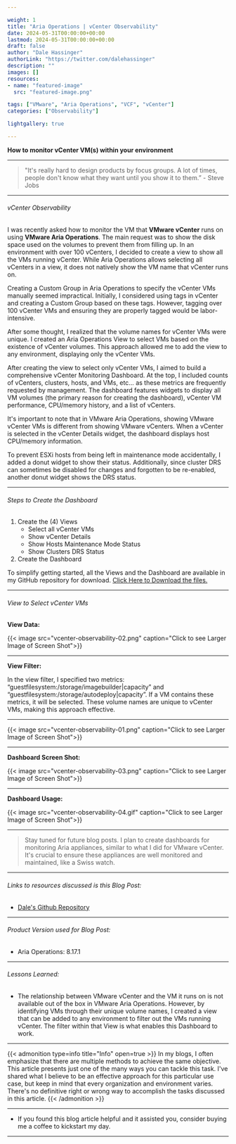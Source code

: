 ```yaml
---

weight: 1
title: "Aria Operations | vCenter Observability"
date: 2024-05-31T00:00:00+00:00
lastmod: 2024-05-31T00:00:00+00:00
draft: false
author: "Dale Hassinger"
authorLink: "https://twitter.com/dalehassinger"
description: ""
images: []
resources:
- name: "featured-image"
  src: "featured-image.png"

tags: ["VMware", "Aria Operations", "VCF", "vCenter"]
categories: ["Observability"]

lightgallery: true

---
```


**How to monitor vCenter VM(s) within your environment**

<!--more-->

---

>"It's really hard to design products by focus groups. A lot of times, people don't know what they want until you show it to them.” - Steve Jobs

---

###### vCenter Observability

I was recently asked how to monitor the VM that **VMware vCenter** runs on using **VMware Aria Operations**. The main request was to show the disk space used on the volumes to prevent them from filling up. In an environment with over 100 vCenters, I decided to create a view to show all the VMs running vCenter. While Aria Operations allows selecting all vCenters in a view, it does not natively show the VM name that vCenter runs on.  

Creating a Custom Group in Aria Operations to specify the vCenter VMs manually seemed impractical. Initially, I considered using tags in vCenter and creating a Custom Group based on these tags. However, tagging over 100 vCenter VMs and ensuring they are properly tagged would be labor-intensive.  

After some thought, I realized that the volume names for vCenter VMs were unique. I created an Aria Operations View to select VMs based on the existence of vCenter volumes. This approach allowed me to add the view to any environment, displaying only the vCenter VMs.  

After creating the view to select only vCenter VMs, I aimed to build a comprehensive vCenter Monitoring Dashboard. At the top, I included counts of vCenters, clusters, hosts, and VMs, etc… as these metrics are frequently requested by management. The dashboard features widgets to display all VM volumes (the primary reason for creating the dashboard), vCenter VM performance, CPU/memory history, and a list of vCenters. 

It's important to note that in VMware Aria Operations, showing VMware vCenter VMs is different from showing VMware vCenters. When a vCenter is selected in the vCenter Details widget, the dashboard displays host CPU/memory information.

To prevent ESXi hosts from being left in maintenance mode accidentally, I added a donut widget to show their status. Additionally, since cluster DRS can sometimes be disabled for changes and forgotten to be re-enabled, another donut widget shows the DRS status.

---

###### Steps to Create the Dashboard  

1. Create the (4) Views  
   * Select all vCenter VMs  
   * Show vCenter Details  
   * Show Hosts Maintenance Mode Status  
   * Show Clusters DRS Status  
2. Create the Dashboard

To simplify getting started, all the Views and the Dashboard are available in my GitHub repository for download. [Click Here to Download the files.](https://github.com/dalehassinger/unlocking-the-potential/tree/main/VMware-Aria-Operations/Dashboards/vCenter-Observability)  

---

###### View to Select vCenter VMs

**View Data:**

{{< image src="vcenter-observability-02.png" caption="Click to see Larger Image of Screen Shot">}}  

---

**View Filter:**

In the view filter, I specified two metrics: “guestfilesystem:/storage/imagebuilder|capacity” and “guestfilesystem:/storage/autodeploy|capacity”. If a VM contains these metrics, it will be selected. These volume names are unique to vCenter VMs, making this approach effective.  

---

{{< image src="vcenter-observability-01.png" caption="Click to see Larger Image of Screen Shot">}}  

---

**Dashboard Screen Shot:**

{{< image src="vcenter-observability-03.png" caption="Click to see Larger Image of Screen Shot">}}  

---

**Dashboard Usage:**

{{< image src="vcenter-observability-04.gif" caption="Click to see Larger Image of Screen Shot">}}  

---
> Stay tuned for future blog posts. I plan to create dashboards for monitoring Aria appliances, similar to what I did for VMware vCenter. It's crucial to ensure these appliances are well monitored and maintained, like a Swiss watch.    

---

###### Links to resources discussed is this Blog Post: 
* [Dale's Github Repository](https://github.com/dalehassinger/unlocking-the-potential/tree/main/VMware-Aria-Operations/Dashboards/vCenter-Observability)    

---

###### Product Version used for Blog Post:
* Aria Operations: 8.17.1  

---

###### Lessons Learned:
* The relationship between VMware vCenter and the VM it runs on is not available out of the box in VMware Aria Operations. However, by identifying VMs through their unique volume names, I created a view that can be added to any environment to filter out the VMs running vCenter. The filter within that View is what enables this Dashboard to work.

---

{{< admonition type=info title="Info" open=true >}}
In my blogs, I often emphasize that there are multiple methods to achieve the same objective. This article presents just one of the many ways you can tackle this task. I've shared what I believe to be an effective approach for this particular use case, but keep in mind that every organization and environment varies. There's no definitive right or wrong way to accomplish the tasks discussed in this article.
{{< /admonition >}}

---

* If you found this blog article helpful and it assisted you, consider buying me a coffee to kickstart my day.  

<center>
<script type="text/javascript" src="https://cdnjs.buymeacoffee.com/1.0.0/button.prod.min.js" data-name="bmc-button" data-slug="dalehassinger" data-color="#FFDD00" data-emoji=""  data-font="Cookie" data-text="Buy me a coffee" data-outline-color="#000000" data-font-color="#000000" data-coffee-color="#ffffff" ></script>
</center>

---





